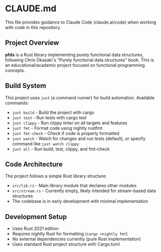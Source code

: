 # CLAUDE.md

This file provides guidance to Claude Code (claude.ai/code) when working with code in this repository.

## Project Overview

**pfds** is a Rust library implementing purely functional data structures, following Chris Okasaki's "Purely functional data structures" book. This is an educational/academic project focused on functional programming concepts.

## Build System

This project uses `just` (a command runner) for build automation. Available commands:

- `just build` - Build the project with cargo
- `just test` - Run tests with cargo test
- `just clippy` - Run clippy linter on all targets and features
- `just fmt` - Format code using nightly rustfmt
- `just fmt-check` - Check if code is properly formatted
- `just watch` - Watch for changes and run tests (default), or specify command like `just watch clippy`
- `just all` - Run build, test, clippy, and fmt-check

## Code Architecture

The project follows a simple Rust library structure:
- `src/lib.rs` - Main library module that declares other modules
- `src/stream.rs` - Currently empty, likely intended for stream-based data structures
- The codebase is in early development with minimal implementation

## Development Setup

- Uses Rust 2021 edition
- Requires nightly Rust for formatting (`cargo +nightly fmt`)
- No external dependencies currently (pure Rust implementation)
- Uses standard Rust project structure with Cargo.toml
